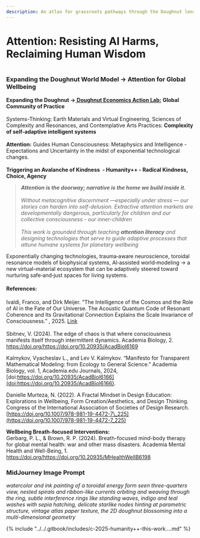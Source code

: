 ```yaml
---
description: An atlas for grassroots pathways through the Doughnut lens
---
```


# Attention: Resisting AI Harms, Reclaiming Human Wisdom

<figure><img src="../../.gitbook/assets/Screenshot 2025-09-02 at 11.48.40 AM.png" alt=""><figcaption></figcaption></figure>

### Expanding the Doughnut World Model -> Attention for Global Wellbeing

**Expanding the Doughnut ->**[ **Doughnut Economics Action Lab:**](http://www.doughnuteconomics.org/) **Global Community of Practice**\
\
Systems-Thinking: Earth Materials and Virtual  Engineering, Sciences of Complexity and Resonances, and Contemplative Arts Practices: **Complexity of self-adaptive intelligent systems**\
\
**Attention:** Guides Human Consciousness: Metaphysics and Intelligence - Expectations and Uncertainty in the midst of exponential technological changes.\
\
**Triggering an Avalanche of Kindness  - Humanity++ - Radical Kindness, Choice, Agency**

> _**Attention is the doorway; narrative is the home we build inside it.**_ \
> \
> _Without metacognitive discernment —especially under stress — our stories can harden into self-delusion.  Extractive attention markets are developmentally dangerous, particularly for children and our collective consciousness - our inner-children_\
> \
> _This work is grounded through teaching **attention literacy** and designing technologies that serve to guide adaptive processes that attune humane systems for planetary wellbeing_

Exponentially changing technologies,  trauma‑aware neuroscience,  toroidal resonance models of biophysical systems, AI‑assisted world‑modeling → a new virtual–material ecosystem that can be adaptively steered toward nurturing safe‑and‑just spaces for living systems.

#### References: &#x20;

Ivaldi, Franco, and Dirk Meijer. “The Intelligence of the Cosmos and the Role of AI in the Fate of Our Universe. The Acoustic Quantum Code of Resonant Coherence and Its Gravitational Connection Explains the Scale Invariance of Consciousness.” , 2025. [Link](https://www.academia.edu/127500875/The_Intelligence_of_the_Cosmos_and_the_Role_of_AI_in_the_Fate_of_Our_Universe_The_Acoustic_Quantum_Code_of_Resonant_Coherence_and_its_Gravitational_Connection_Explains_the_Scale_Invariance_of_Consciousness)\
\
Sbitnev, V. (2024). The edge of chaos is that where consciousness manifests itself through intermittent dynamics. Academia Biology, 2. https://doi.org/https://doi.org/10.20935/AcadBiol6169

Kalmykov, Vyacheslav L., and Lev V. Kalmykov. “Manifesto for Transparent Mathematical Modeling: from Ecology to General Science.” Academia Biology, vol. 1, Academia.edu Journals, 2024, [doi:https://doi.org/10.20935/AcadBiol6166](doi:https://doi.org/10.20935/AcadBiol6166).

Danielle Murteza, N. (2022). A Fractal Mindset in Design Education: Explorations in Wellbeing, Form Creation/Aesthetics, and Design Thinking. Congress of the International Association of Societies of Design Research. [https://doi.org/10.1007/978-981-19-4472-7\_225](https://doi.org/10.1007/978-981-19-4472-7_225)

**Wellbeing Breath-focused Interventions:** \
Gerbarg, P. L., & Brown, R. P. (2024). Breath-focused mind-body therapy for global mental health: war and other mass disasters. Academia Mental Health and Well-Being, 1. https://doi.org/https://doi.org/10.20935/MHealthWellB6198

### **MidJourney Image Prompt**

_watercolor and ink painting of a toroidal energy form seen three-quarters view, nested spirals and ribbon-like currents orbiting and weaving through the ring, subtle interference rings like standing waves, indigo and teal washes with sepia hatching, delicate starlike nodes hinting at parametric structure, vintage atlas paper texture, the 2D doughnut blossoming into a multi-dimensional geometry_

{% include "../../.gitbook/includes/c-2025-humanity++-this-work....md" %}
